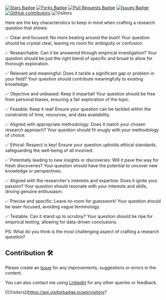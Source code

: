 <a href="https://github.com/drshahizan/research-design/stargazers"><img src="https://img.shields.io/github/stars/drshahizan/research-design" alt="Stars Badge"/></a>
<a href="https://github.com/drshahizan/research-design/network/members"><img src="https://img.shields.io/github/forks/drshahizan/research-design" alt="Forks Badge"/></a>
<a href="https://github.com/drshahizan/research-design/pulls"><img src="https://img.shields.io/github/issues-pr/drshahizan/research-design" alt="Pull Requests Badge"/></a>
<a href="https://github.com/drshahizan/research-design"><img src="https://img.shields.io/github/issues/drshahizan/research-design" alt="Issues Badge"/></a>
<a href="https://github.com/drshahizan/research-design/graphs/contributors"><img alt="GitHub contributors" src="https://img.shields.io/github/contributors/drshahizan/research-design?color=2b9348"></a>
![Visitors](https://api.visitorbadge.io/api/visitors?path=https%3A%2F%2Fgithub.com%2Fdrshahizan%2MCSD1043&labelColor=%23d9e3f0&countColor=%23697689&style=flat)

Here are the key characteristics to keep in mind when crafting a research question that shines:

✅ Clear and focused: No more beating around the bush! Your question should be crystal clear, leaving no room for ambiguity or confusion.

✅ Researchable:  Can it be answered through empirical investigation? Your question should be just the right blend of specific and broad to allow for thorough exploration.

✅ Relevant and meaningful: Does it tackle a significant gap or problem in your field? Your question should contribute meaningfully to existing knowledge.

✅ Objective and unbiased: Keep it impartial! Your question should be free from personal biases, ensuring a fair exploration of the topic.

✅ Feasible: Keep it real! Ensure your question can be tackled within the constraints of time, resources, and data availability.

✅ Aligned with appropriate methodology: Does it match your chosen research approach? Your question should fit snugly with your methodology of choice.

✅ Ethical: Respect is key! Ensure your question upholds ethical standards, safeguarding the well-being of all involved.

✅ Potentially leading to new insights or discoveries: Will it pave the way for fresh discoveries? Your question should have the potential to uncover new knowledge or perspectives.

✅ Aligned with the researcher's interests and expertise: Does it ignite your passion? Your question should resonate with your interests and skills, driving genuine enthusiasm.

✅ Precise and specific: Leave no room for guesswork! Your question should be laser-focused, avoiding vague terminology.

✅ Testable: Can it stand up to scrutiny? Your question should be ripe for empirical testing, allowing for data-driven conclusions.

PS:  What do you think is the most challenging aspect of crafting a research question?

## Contribution 🛠️
Please create an [Issue](https://github.com/drshahizan/MCSD1043/issues) for any improvements, suggestions or errors in the content.

You can also contact me using [Linkedin](https://www.linkedin.com/in/drshahizan/) for any other queries or feedback.

[![Visitors](https://api.visitorbadge.io/api/visitors?
